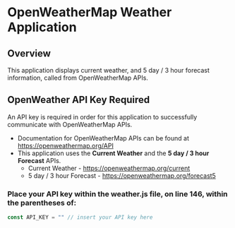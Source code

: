 # OpenWeatherMap Weather Application

## Overview

This application displays current weather, and 5 day / 3 hour forecast information, called from OpenWeatherMap APIs. 

## OpenWeather API Key Required

An API key is required in order for this application to successfully communicate with OpenWeatherMap APIs.

- Documentation for OpenWeatherMap APIs can be found at https://openweathermap.org/API
- This application uses the **Current Weather** and the **5 day / 3 hour Forecast** APIs.
  - Current Weather - https://openweathermap.org/current
  - 5 day / 3 hour Forecast - https://openweathermap.org/forecast5

### Place your API key within the **weather.js** file, on line **146**, within the parentheses of:

```js
const API_KEY = "" // insert your API key here
```